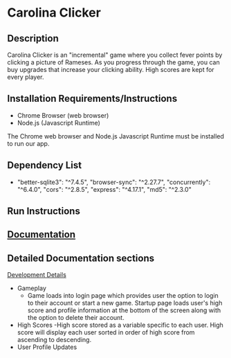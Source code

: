 # Carolina Clicker

## Description
Carolina Clicker is an "incremental" game where you collect fever points by clicking a picture of Rameses. As you progress through the game, you can buy upgrades that increase your clicking ability. High scores are kept for every player.

## Installation Requirements/Instructions
- Chrome Browser (web browser)
- Node.js (Javascript Runtime)

The Chrome web browser and Node.js Javascript Runtime must be installed to run our app.

## Dependency List
- "better-sqlite3": "^7.4.5",
    "browser-sync": "^2.27.7",
    "concurrently": "^6.4.0",
    "cors": "^2.8.5",
    "express": "^4.17.1",
    "md5": "^2.3.0"

## Run Instructions

## [Documentation](https://github.com/jdmar3-comp426/a99-finale/tree/main/docs)
## Detailed Documentation sections
[Development Details](./docs/DEV_DETAILS.md)

 - Gameplay
    - Game loads into login page which provides user the option to login to their account or start a new game.
    Startup page loads user's high score and profile information at the bottom of the screen along with the option to delete their account.
 - High Scores
    -High score stored as a variable specific to each user. High score will display each user sorted in order of high score from ascending to descending.
 - User Profile Updates
